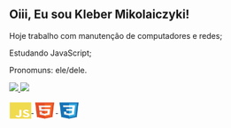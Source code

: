 ## Oiii, Eu sou Kleber Mikolaiczyki!

Hoje trabalho com manutenção de computadores e redes;

Estudando JavaScript;

Pronomuns: ele/dele.



<div>
  <a href="https://github.com/klebermikolaiczyki">
  <img height="180em" src="https://github-readme-stats.vercel.app/api?username=klebermikolaiczyki&show_icons=true&theme=dracula&include_all_commits=true&count_private=true"/>
  <img height="180em" src="https://github-readme-stats.vercel.app/api/top-langs/?username=klebermikolaiczyki&layout=compact&langs_count=7&theme=dracula"/>
</div>
  
  <div style="display: inline_block"><br>
  <img align="center" alt="Rafa-Js" height="30" width="40" src="https://raw.githubusercontent.com/devicons/devicon/master/icons/javascript/javascript-plain.svg">
  <img align="center" alt="Rafa-HTML" height="30" width="40" src="https://raw.githubusercontent.com/devicons/devicon/master/icons/html5/html5-original.svg">
  <img align="center" alt="Rafa-CSS" height="30" width="40" src="https://raw.githubusercontent.com/devicons/devicon/master/icons/css3/css3-original.svg">
</div>
